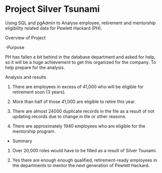 # Project Silver Tsunami

Using SQL and pgAdmin to Analyse employee, retirement and mentorship eligibility related data for Pewlett Hackard (PH).

Overview of Project

-Purpose

PH has fallen a bit behind in the database department and asked for help,
so it will be a huge achievement to get this organized for the company. To help prepare for the analysis.
 


 Analysis and results

1) There are employees in excess of 41,000 who will be eligible for retirement soon (3 years).

2) More than half of those 41,000 are eligible to retire this year.

3) There are almost 24000 duplicate records in the file as a result of not updating records due to change in tile or other reasons. 

4) There are approximately 1940 employees who are eligible for the mentorship program.



- Summary

1) Over 20,000 roles would have to be filled as a result of Silver Tsunami.

2) Yes there are enough enough qualified, retirement-ready employees in the departments to mentor the next generation of Pewlett Hackard.




  

  







